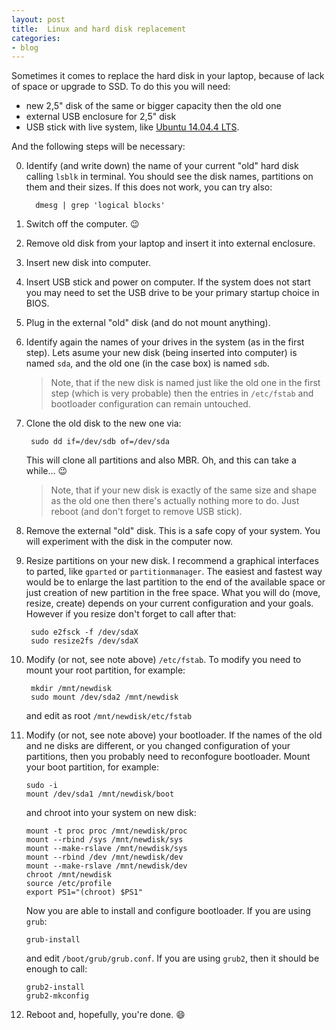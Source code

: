 ```yaml
---
layout: post
title:  Linux and hard disk replacement
categories:
- blog
---
```


Sometimes it comes to replace the hard disk in your laptop, because of lack of space or upgrade to SSD. To do this you will need:

* new 2,5" disk of the same or bigger capacity then the old one
* external USB enclosure for 2,5" disk
* USB stick with live system, like [Ubuntu 14.04.4 LTS](http://releases.ubuntu.com/14.04.4/ubuntu-14.04.4-desktop-amd64.iso).

And the following steps will be necessary:

0. Identify (and write down) the name of your current "old" hard disk calling `lsblk` in terminal. You should see the disk names, partitions on them and their sizes. If this does not work, you can try also:

         dmesg | grep 'logical blocks'

1. Switch off the computer. :wink:
2. Remove old disk from your laptop and insert it into external enclosure.
3. Insert new disk into computer.
4. Insert USB stick and power on computer. If the system does not start you may need to set the USB drive to be your primary startup choice in BIOS.
5. Plug in the external "old" disk (and do not mount anything).
6. Identify again the names of your drives in the system (as in the first step). Lets asume your new disk (being inserted into computer) is named `sda`, and the old one (in the case box) is named `sdb`.

    > Note, that if the new disk is named just like the old one in the first step (which is very probable) then the entries in `/etc/fstab` and bootloader configuration can remain untouched.

7. Clone the old disk to the new one via:

        sudo dd if=/dev/sdb of=/dev/sda

    This will clone all partitions and also MBR. Oh, and this can take a while... :wink:

    > Note, that if your new disk is exactly of the same size and shape as the old one then there's
    > actually nothing more to do. Just reboot (and don't forget to remove USB stick).

8. Remove the external "old" disk. This is a safe copy of your system. You will experiment with the disk in the computer now.
8. Resize partitions on your new disk. I recommend a graphical interfaces to parted, like `gparted` or `partitionmanager`. The easiest and fastest way would be to enlarge the last partition to the end of the available space or just creation of new partition in the free space. What you will do (move, resize, create) depends on your current configuration and your goals. However if you resize  don't forget to call after that:

        sudo e2fsck -f /dev/sdaX
        sudo resize2fs /dev/sdaX

9. Modify (or not, see note above) `/etc/fstab`. To modify you need to mount your root partition, for example:

        mkdir /mnt/newdisk
        sudo mount /dev/sda2 /mnt/newdisk

    and edit as root `/mnt/newdisk/etc/fstab`

10. Modify (or not, see note above) your bootloader. If the names of the old and ne disks are different, or you changed configuration of your partitions, then you probably need to reconfogure bootloader. Mount your boot partition, for example:

        sudo -i
        mount /dev/sda1 /mnt/newdisk/boot

    and chroot into your system on new disk:

        mount -t proc proc /mnt/newdisk/proc
        mount --rbind /sys /mnt/newdisk/sys   
        mount --make-rslave /mnt/newdisk/sys          
        mount --rbind /dev /mnt/newdisk/dev
        mount --make-rslave /mnt/newdisk/dev
        chroot /mnt/newdisk                   
        source /etc/profile
        export PS1="(chroot) $PS1"

    Now you are able to install and configure bootloader. If you are using `grub`:

        grub-install

    and edit `/boot/grub/grub.conf`. If you are using `grub2`, then it should be enough to call:

        grub2-install
        grub2-mkconfig

11. Reboot and, hopefully, you're done. :smile:
